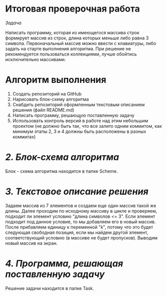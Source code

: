 # Итоговая проверочная работа
*Задача*

 Написать программу, которая из имеющегося массива строк формирует массив из строк, длина которых меньше либо равна 3 символа. Первоначальный массив можно ввести с клавиатуры, либо задать на старте выполнения алгоритма. При решение не рекомендуется пользоваться коллекциями, лучше обойтись исключительно массивами. 

 # Алгоритм выполнения

1. Создать репозиторий на GitHub
2. Нарисовать блок-схему алгоритма
3. Снабдить репозиторий оформленным текстовым описанием решения (файл README.md)
4. Написать программу, решающую поставленную задачу
5. Использовать контроль версий в работе над этим небольшим проектом (не должно быть так, что все залито одним коммитом, как минимум этапы 2, 3 и 4 должны быть расположены в разных коммитах)

# *2. Блок-схема алгоритма*
Блок - схема алгоритма находится в папке Scheme.

# *3. Текстовое описание решения*
Задаем массив из 7 элементов и создаем еще один массив такой же длины. Далее проходим по исходному массиву в цикле и проверяем, подходит ли элемент условию "длина символов <= 3". Если элемент подходит под данное условие, то мы добавляем его в новый массив. После прибавляем единицу к переменной "k", потому что это будет следующая свободная позиция, если мы найдем другой элемент, соответствующий условию (в массиве не будет пропусков). Выводим новый массив на экран.


# *4. Программа, решающая поставленную задачу*
Решение задачи находится в папке Task.